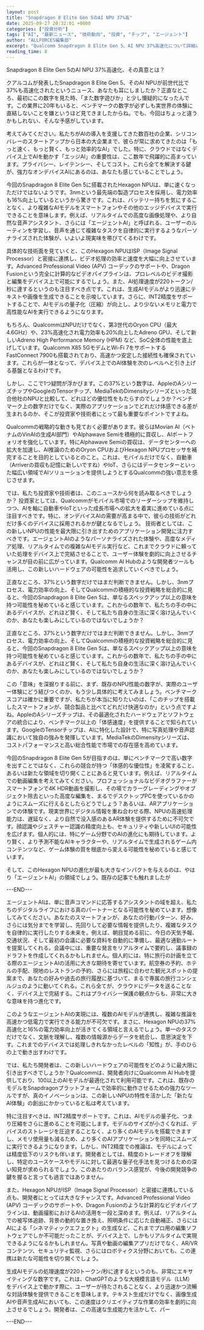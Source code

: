 ```yaml
---
layout: post
title: "Snapdragon 8 Elite Gen 5のAI NPU 37%高"
date: 2025-09-27 20:32:01 +0000
categories: ["投資分析"]
tags: ["AI", "最新ニュース", "技術動向", "投資", "チップ", "エージェント"]
author: "ALLFORCES編集部"
excerpt: "Qualcomm Snapdragon 8 Elite Gen 5、AI NPU 37%高速化について詳細に分析します。"
reading_time: 8
---
```


Snapdragon 8 Elite Gen 5のAI NPU 37%高速化、その真意とは？

クアルコムが発表したSnapdragon 8 Elite Gen 5、そのAI NPUが前世代比で37%も高速化されたというニュース、あなたも耳にしましたか？正直なところ、最初にこの数字を見た時、「また数字遊びか」と少し懐疑的になったんです。この業界に20年もいると、ベンチマークの数字が必ずしも実世界の体験に直結しないことを嫌というほど見てきましたからね。でも、今回はちょっと違うかもしれない、そんな予感がしています。

考えてみてください。私たちがAIの導入を支援してきた数百社の企業、シリコンバレーのスタートアップから日本の大企業まで、彼らが常に求めてきたのは「もっと速く、もっと賢く、もっと効率的なAI」でした。特に、クラウドではなくデバイス上でAIを動かす「エッジAI」の重要性は、ここ数年で飛躍的に高まっています。プライバシー、レイテンシー、そしてコスト。これら全てを解決する鍵が、強力なオンデバイスAIにあるのは、あなたも感じていることでしょう。

今回のSnapdragon 8 Elite Gen 5に搭載されたHexagon NPUは、単に速くなっただけではないようです。3nmという最先端の製造プロセスを採用し、電力効率も16%向上しているというから驚きです。これは、バッテリー持ちを気にすることなく、より複雑なAIモデルをスマートフォンやその他のエッジデバイスで実行できることを意味します。例えば、リアルタイムでの高度な画像処理や、より自然な音声アシスタント、さらには「エージェントAI」と呼ばれる、ユーザーのルーティンを学習し、音声を通じて複雑なタスクを自律的に実行するようなパーソナライズされた体験が、いよいよ現実味を帯びてくるわけです。

具体的な技術面を見ていくと、このHexagon NPUはISP（Image Signal Processor）と密接に連携し、ビデオ処理の効率と速度を大幅に向上させています。Advanced Professional Video (APV) コーデックのサポートや、Dragon Fusionという完全に計算的なビデオパイプラインは、プロレベルのビデオ撮影と編集をデバイス上で可能にするでしょう。また、AI処理速度が220トークン/秒に達するというのも注目すべき点です。これは、生成AIモデルがより迅速にテキストや画像を生成できることを示唆しています。さらに、INT2精度をサポートすることで、AIモデルの量子化（圧縮）が向上し、より少ないメモリと電力で高性能なAIを実行できるようになります。

もちろん、QualcommはNPUだけでなく、第3世代のOryon CPU（最大4.6GHz）や、23%高速化され電力効率も20%向上したAdreno GPU、そして新しいAdreno High Performance Memory (HPM) など、SoC全体の性能を底上げしています。Qualcomm X85 5GモデムとWi-Fi 7をサポートするFastConnect 7900も搭載されており、高速かつ安定した接続性も確保されています。これらが一体となって、デバイス上でのAI体験を次のレベルへと引き上げる基盤となるわけです。

しかし、ここで1つ疑問が浮かびます。この37%という数字は、AppleのAシリーズチップやGoogleのTensorチップ、MediaTekのDimensityシリーズといった競合他社のNPUと比較して、どれほどの優位性をもたらすのでしょうか？ベンチマーク上の数字だけでなく、実際のアプリケーションでどれだけ体感できる差が生まれるのか、そこが投資家や技術者にとって最も重要なポイントですよね。

Qualcommの戦略的な動きも見ておく必要があります。彼らはMovian AI（ベトナムのVinAIの生成AI部門）やAlphawave Semiを積極的に買収し、AIポートフォリオを強化しています。特にAlphawave Semiの買収は、データセンターへの拡大を加速し、AI推論のためのOryon CPUおよびHexagon NPUプロセッサを補完することを目的としているとのこと。これは、モバイルだけでなく、自動車（Arriverの買収も記憶に新しいですね）やIoT、さらにはデータセンターといった幅広い領域でAIソリューションを提供しようとするQualcommの強い意志を感じさせます。

では、私たち投資家や技術者は、このニュースから何を読み取るべきでしょうか？
投資家としては、Qualcommがモバイル市場でのリーダーシップを維持しつつ、AIを軸に自動車やIoTといった成長市場への拡大を着実に進めている点に注目すべきです。特に、オンデバイスAIの需要が高まる中で、彼らの技術がどれだけ多くのデバイスに採用されるかが鍵となるでしょう。
技術者としては、この新しいNPUの性能を最大限に引き出すためのアプリケーション開発に注力すべきです。エージェントAIのようなパーソナライズされた体験や、高度なメディア処理、リアルタイムでの複雑なAIモデル実行など、これまでクラウドに頼っていた処理をデバイス上で完結させることで、ユーザー体験を劇的に向上させるチャンスが目の前に広がっています。Qualcomm AI Hubのような開発者ツールも活用し、この新しいハードウェアの可能性を追求していくべきでしょう。

正直なところ、37%という数字だけではまだ判断できません。しかし、3nmプロセス、電力効率の向上、そしてQualcommの積極的な投資戦略を総合的に見ると、今回のSnapdragon 8 Elite Gen 5は、単なるスペックアップ以上の意味を持つ可能性を秘めていると感じています。これからの数年で、私たちの手の中にあるデバイスが、どれほど賢く、そして私たち自身の生活に深く溶け込んでいくのか、あなたも楽しみにしているのではないでしょうか？

正直なところ、37%という数字だけではまだ判断できません。しかし、3nmプロセス、電力効率の向上、そしてQualcommの積極的な投資戦略を総合的に見ると、今回のSnapdragon 8 Elite Gen 5は、単なるスペックアップ以上の意味を持つ可能性を秘めていると感じています。これからの数年で、私たちの手の中にあるデバイスが、どれほど賢く、そして私たち自身の生活に深く溶け込んでいくのか、あなたも楽しみにしているのではないでしょうか？

この「意味」を深掘りする前に、まず、既存のNPU性能の数字が、実際のユーザー体験にどう結びつくのか、もう少し具体的に考えてみましょう。ベンチマークスコアは確かに重要ですが、私たちが本当に知りたいのは、「このチップを搭載したスマートフォンが、競合製品と比べてどれだけ快適なのか」という点ですよね。AppleのAシリーズチップは、その最適化されたハードウェアとソフトウェアの統合により、ベンチマーク以上の「体感速度」を提供することで知られています。GoogleのTensorチップは、AIに特化した設計で、特に写真処理や音声認識において独自の強みを発揮しています。MediaTekのDimensityシリーズは、コストパフォーマンスと高い総合性能で市場での存在感を高めています。

今回のSnapdragon 8 Elite Gen 5が目指すのは、単にベンチマークで高い数字を出すことではなく、これらの競合が持つ「体感的な優位性」を凌駕すること、あるいは新たな領域を切り開くことにあると見ています。例えば、リアルタイムでの動画編集を考えてみてください。プロフェッショナルなビデオグラファーがスマートフォンで4K HDR動画を撮影し、その場でカラーグレーディングやオブジェクト除去といった高度な編集を、まるでデスクトップPCを使っているかのようにスムーズに行えるとしたらどうでしょう？あるいは、ARアプリケーションでの体験です。現実世界にデジタル情報を重ね合わせる際、NPUの高速処理能力は、遅延なく、より自然で没入感のあるAR体験を提供するために不可欠です。顔認識やジェスチャー認識の精度向上も、セキュリティや新しいUIの可能性を広げます。個人的には、特にゲーム分野でのAIの進化にも期待しています。より賢く、より予測不能なAIキャラクターや、リアルタイムで生成されるゲーム内コンテンツなど、ゲーム体験の質を根底から変える可能性を秘めていると感じています。

そして、このHexagon NPUの進化が最も大きなインパクトを与えるのは、やはり「エージェントAI」の領域でしょう。既存の記事でも触れましたが

---END---

エージェントAIは、単に音声コマンドに応答するアシスタントの域を超え、私たちのデジタルライフにおける真のパートナーとなる可能性を秘めています。想像してみてください。あなたのスマートフォンが、あなたの行動パターン、好み、さらには気分までを学習し、先回りして必要な情報を提供したり、複雑なタスクを自律的に実行したりする未来を。例えば、朝目覚める前に、今日の天気予報、交通状況、そして最初の会議に必要な資料を自動的に準備し、最適な通勤ルートを提案してくれる。会議中には、重要な発言をリアルタイムで要約し、議事録のドラフトを作成してくれるかもしれません。個人的には、特に旅行の計画を立てる際のエージェントAIの活用に大きな期待を寄せています。航空券の予約、ホテルの手配、現地のレストランの予約、さらには旅程に合わせた観光スポットの提案まで、あなたの好みや過去の旅行履歴に基づいて、まるで専属の旅行コンシェルジュのように動いてくれる。これら全てが、クラウドにデータを送ることなく、デバイス上で完結する。これはプライバシー保護の観点からも、非常に大きな意味を持つ進化です。

このようなエージェントAIの実現には、複数のAIモデルが連携し、複雑な推論を高速かつ低電力で実行できる能力が不可欠です。まさに、Hexagon NPUの37%高速化と16%の電力効率向上が活きてくる領域と言えるでしょう。単一のタスクだけでなく、文脈を理解し、複数の情報源からデータを統合し、意思決定を下す。これまでのデバイスでは処理しきれなかったレベルの「知性」が、手のひらの上で動き出すわけです。

では、私たち開発者は、この新しいハードウェアの可能性をどのように最大限に引き出すべきでしょうか？Qualcommは、開発者向けにQualcomm AI Hubを提供しており、100以上のAIモデルが最適化されて利用可能です。これは、既存のモデルをSnapdragonプラットフォームで効率的に動作させるための強力なツールですが、真のイノベーションは、この新しいNPUの特性を活かした「新たなAI体験」の創出にかかっていると私は考えています。

特に注目すべきは、INT2精度サポートです。これは、AIモデルの量子化、つまり圧縮をさらに進めることを可能にします。モデルのサイズが小さくなれば、デバイスのストレージを圧迫することなく、より多くのAIモデルを搭載できますし、メモリ使用量も減るため、より多くのAIアプリケーションを同時にスムーズに実行できるようになります。しかし、INT2精度での推論は、モデルによっては精度低下のリスクも伴います。開発者としては、精度のトレードオフを理解し、特定のユースケースやモデルに対して最適な量子化手法を見つけるための深い知見が求められるでしょう。このあたりのバランス感覚が、今後の開発競争の鍵を握ると言っても過言ではありません。

また、Hexagon NPUがISP（Image Signal Processor）と密接に連携している点も、開発者にとっては大きなチャンスです。Advanced Professional Video (APV) コーデックのサポートや、Dragon Fusionのような計算的なビデオパイプラインは、動画撮影におけるAIの活用を一段と深めます。例えば、リアルタイムでの被写体追跡、背景の動的な置き換え、照明条件に応じた自動補正、さらにはAIによる「シネマティックエフェクト」の生成など、これまでプロ用の編集ソフトウェアでしか不可能だったことが、デバイス上で、しかもリアルタイムで実現できるようになるかもしれません。写真や動画の編集アプリだけでなく、AR/VRコンテンツ、セキュリティ監視、さらにはロボティクス分野においても、この連携は新たな可能性を切り開くでしょう。

生成AIモデルの処理速度が220トークン/秒に達するというのも、非常にエキサイティングな数字です。これは、ChatGPTのような大規模言語モデル（LLM）をデバイス上で動かす際に、ユーザーが待たされることなく、より迅速かつ流暢な対話体験を提供できることを意味します。テキスト生成だけでなく、画像生成AIや音声生成AIにおいても、この速度はクリエイティブな作業の効率を劇的に向上させるでしょう。開発者は、この高速な生成能力を活かして、パー

---END---